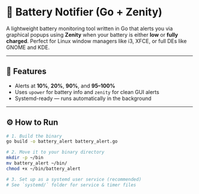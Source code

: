 # 🔋 Battery Notifier (Go + Zenity)

A lightweight battery monitoring tool written in Go that alerts you via graphical popups using **Zenity** when your battery is either **low** or **fully charged**.
Perfect for Linux window managers like i3, XFCE, or full DEs like GNOME and KDE.

---

## 🚀 Features
- Alerts at **10%**, **20%**, **90%**, and **95–100%**
- Uses `upower` for battery info and `zenity` for clean GUI alerts
- Systemd-ready — runs automatically in the background

---

## ⚙️ How to Run

```bash
# 1. Build the binary
go build -o battery_alert battery_alert.go

# 2. Move it to your binary directory
mkdir -p ~/bin
mv battery_alert ~/bin/
chmod +x ~/bin/battery_alert

# 3. Set up as a systemd user service (recommended)
# See `systemd/` folder for service & timer files
